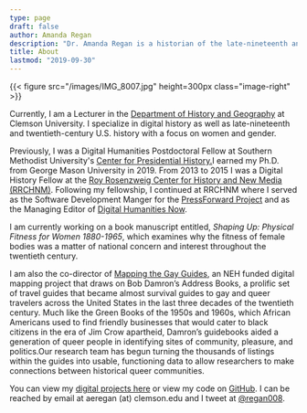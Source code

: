 ```yaml
---
type: page
draft: false
author: Amanda Regan
description: "Dr. Amanda Regan is a historian of the late-nineteenth and twentieth-centuries. She is also a specialist in digital history."
title: About
lastmod: "2019-09-30"
---
```


{{< figure src="/images/IMG_8007.jpg" height=300px class="image-right" >}}

Currently, I am a Lecturer in the [Department of History and Geography](https://www.clemson.edu/caah/departments/history/) at Clemson University. I specialize in digital history as well as late-nineteenth and twentieth-century U.S. history with a focus on women and gender.

Previously, I was a Digital Humanities Postdoctoral Fellow at Southern Methodist University's [Center for Presidential History.](https://www.smu.edu/cph)I earned my Ph.D. from George Mason University in 2019. From 2013 to 2015 I was a Digital History Fellow at the [Roy Rosenzweig Center for History and New Media (RRCHNM)](https://rrchnm.org). Following my fellowship, I continued at RRCHNM where I served as the Software Development Manger for the [PressForward Project](https://pressforward.org) and as the Managing Editor of [Digital Humanities Now](https://digitalhumanitiesnow.org).

I am currently working on a book manuscript entitled, _Shaping Up: Physical Fitness for Women 1880-1965_, which examines why the fitness of female bodies was a matter of national concern and interest throughout the twentieth century.

I am also the co-director of [Mapping the Gay Guides](http://www.mappingthegayguides.org), an NEH funded digital mapping project that draws on Bob Damron’s Address Books, a prolific set of travel guides that became almost survival guides to gay and queer travelers across the United States in the last three decades of the twentieth century. Much like the Green Books of the 1950s and 1960s, which African Americans used to find friendly businesses that would cater to black citizens in the era of Jim Crow apartheid, Damron’s guidebooks aided a generation of queer people in identifying sites of community, pleasure, and politics.Our research team has begun turning the thousands of listings within the guides into usable, functioning data to allow researchers to make connections between historical queer communities.

You can view my [digital projects here](/projects) or view my code on [GitHub](http://www.github.com/regan008). I can be reached by email at aeregan (at) clemson.edu and I tweet at [@regan008](http://www.twitter.com/regan008).
